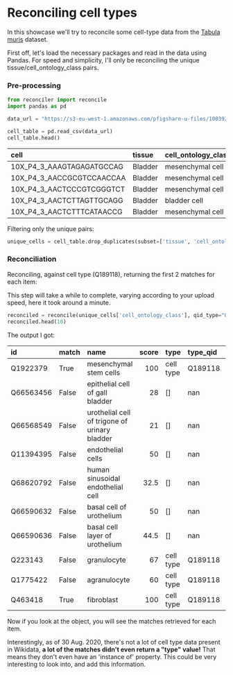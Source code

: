 # Reconciling cell types

In this showcase we'll try to reconcile some cell-type data from the [Tabula muris](https://tabula-muris.ds.czbiohub.org/)
dataset.

First off, let's load the necessary packages and read in the data using Pandas.
For speed and simplicity, I'll only be reconciling the unique tissue/cell_ontology_class pairs. 

### Pre-processing

```python
from reconciler import reconcile
import pandas as pd

data_url = "https://s3-eu-west-1.amazonaws.com/pfigshare-u-files/10039264/annotations_droplets.csv"

cell_table = pd.read_csv(data_url)
cell_table.head()
```

| cell                      | tissue   | cell_ontology_class   | cell_ontology_term_iri                    | cell_ontology_id   |
|:--------------------------|:---------|:----------------------|:------------------------------------------|:-------------------|
| 10X_P4_3_AAAGTAGAGATGCCAG | Bladder  | mesenchymal cell      | http://purl.obolibrary.org/obo/CL_0008019 | CL:0008019         |
| 10X_P4_3_AACCGCGTCCAACCAA | Bladder  | mesenchymal cell      | http://purl.obolibrary.org/obo/CL_0008019 | CL:0008019         |
| 10X_P4_3_AACTCCCGTCGGGTCT | Bladder  | mesenchymal cell      | http://purl.obolibrary.org/obo/CL_0008019 | CL:0008019         |
| 10X_P4_3_AACTCTTAGTTGCAGG | Bladder  | bladder cell          | http://purl.obolibrary.org/obo/CL_1001319 | CL:1001319         |
| 10X_P4_3_AACTCTTTCATAACCG | Bladder  | mesenchymal cell      | http://purl.obolibrary.org/obo/CL_0008019 | CL:0008019         |

Filtering only the unique pairs:

```python
unique_cells = cell_table.drop_duplicates(subset=['tissue', 'cell_ontology_class'])
```

### Reconciliation

Reconciling, against cell type (Q189118), returning the first 2 matches for each item:

This step will take a while to complete, varying according to your upload speed,
here it took around a minute.

```python
reconciled = reconcile(unique_cells['cell_ontology_class'], qid_type="Q189118", top_res=2)
reconciled.head(10)
```

The output I got:

| id        | match   | name                                          |   score | type      | type_qid   | input_value              |
|:----------|:--------|:----------------------------------------------|--------:|:----------|:-----------|:-------------------------|
| Q1922379  | True    | mesenchymal stem cells                        |   100   | cell type | Q189118    | mesenchymal cell         |
| Q66563456 | False   | epithelial cell of gall bladder               |    28   | []        | nan        | bladder cell             |
| Q66568549 | False   | urothelial cell of trigone of urinary bladder |    21   | []        | nan        | bladder cell             |
| Q11394395 | False   | endothelial cells                             |    50   | []        | nan        | endothelial cell         |
| Q68620792 | False   | human sinusoidal endothelial cell             |    32.5 | []        | nan        | endothelial cell         |
| Q66590632 | False   | basal cell of urothelium                      |    50   | []        | nan        | basal cell of urothelium |
| Q66590636 | False   | basal cell layer of urothelium                |    44.5 | []        | nan        | basal cell of urothelium |
| Q223143   | False   | granulocyte                                   |    67   | cell type | Q189118    | leukocyte                |
| Q1775422  | False   | agranulocyte                                  |    60   | cell type | Q189118    | leukocyte                |
| Q463418   | True    | fibroblast                                    |   100   | cell type | Q189118    | fibroblast               |

Now if you look at the object, you will see the matches retrieved for each item.

Interestingly, as of 30 Aug. 2020, there's not a lot of cell type data present in Wikidata, 
**a lot of the matches didn't even return a "type" value!** That means they don't even have an 
'instance of' property. This could be very interesting to look into, and add this information.